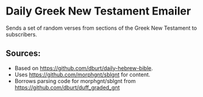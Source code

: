 Daily Greek New Testament Emailer
=================================

Sends a set of random verses from sections of the Greek New Testament
to subscribers.

Sources:
--------

* Based on https://github.com/dburt/daily-hebrew-bible.
* Uses https://github.com/morphgnt/sblgnt for content.
* Borrows parsing code for morphgnt/sblgnt from https://github.com/dburt/duff_graded_gnt
